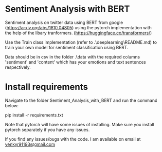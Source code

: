 # Sentiment Analysis with BERT
Sentiment analysis on twitter data using BERT from google (https://arxiv.org/abs/1810.04805)
using the pytorch implementation with the help of the libary tranformers. (https://huggingface.co/transformers/)

Use the Train class implementation (refer to .\deeplearning\README.md) to train your own model for sentiment classification using BERT.

Data should be in csv in the folder .\data with the required columns 'sentiment' and 'content' 
which has your emotions and text sentences respectively.

# Install requirements

Navigate to the folder Sentiment_Analysis_with_BERT and run the command below:

pip install -r requirements.txt

Note that pytorch will have some issues of installing. Make sure you install pytorch separately if you have any issues.

If you find any issues/bugs with the code. I am available on email at venkyr91193@gmail.com
